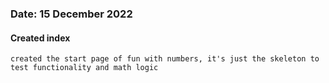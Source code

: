 ### Date: 15 December 2022

#### Created index 
    created the start page of fun with numbers, it's just the skeleton to test functionality and math logic
